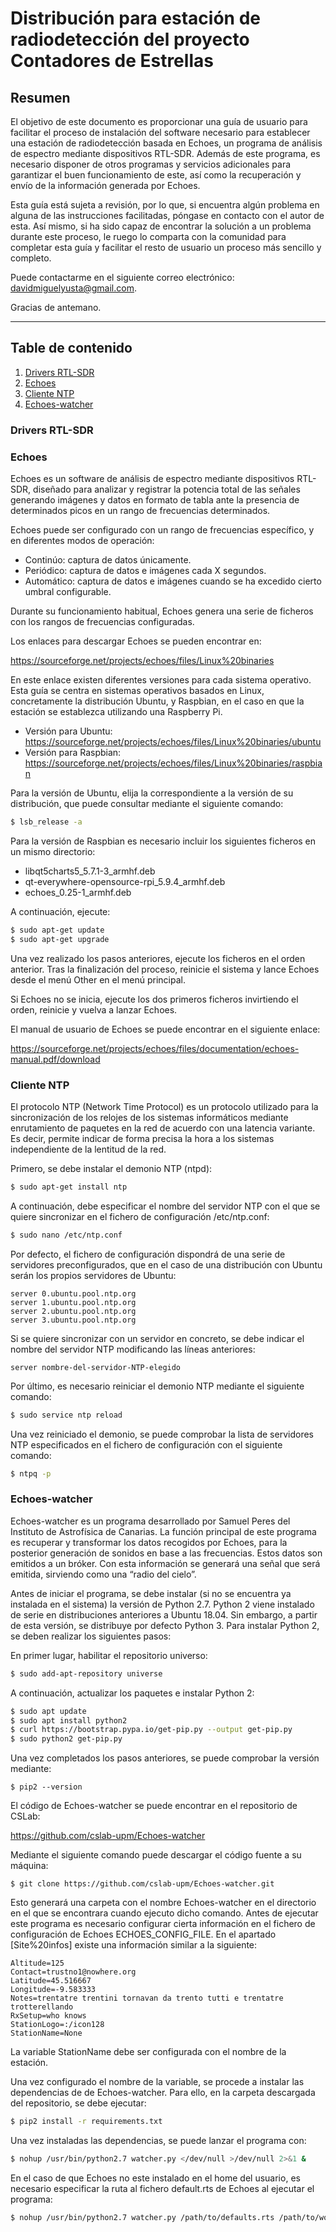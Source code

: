 # Distribución para estación de radiodetección del proyecto Contadores de Estrellas

## Resumen

El objetivo de este documento es proporcionar una guía de usuario para facilitar el proceso de instalación del software necesario para establecer una estación de radiodetección basada en Echoes, un programa de análisis de espectro mediante dispositivos RTL-SDR. Además de este programa, es necesario disponer de otros programas y servicios adicionales para garantizar el buen funcionamiento de este, así como la recuperación y envío de la información generada por Echoes.


Esta guía está sujeta a revisión, por lo que, si encuentra algún problema en alguna de las instrucciones facilitadas, póngase en contacto con el autor de esta. Así mismo, si ha sido capaz de encontrar la solución a un problema durante este proceso, le ruego lo comparta con la comunidad para completar esta guía y facilitar el resto de usuario un proceso más sencillo y completo.

Puede contactarme en el siguiente correo electrónico: davidmiguelyusta@gmail.com.

Gracias de antemano.

---

## Table de contenido

1. [Drivers RTL-SDR](#drivers-rtl-sdr)
2. [Echoes](#echoes)
3. [Cliente NTP](#cliente-ntp)
4. [Echoes-watcher](#echoes-watcher)


### Drivers RTL-SDR


### Echoes

Echoes es un software de análisis de espectro mediante dispositivos RTL-SDR, diseñado para analizar y registrar la potencia total de las señales generando imágenes y datos en formato de tabla ante la presencia de determinados picos en un rango de frecuencias determinados.

Echoes puede ser configurado con un rango de frecuencias específico, y en diferentes modos de operación:
-	Continúo: captura de datos únicamente.
-	Periódico: captura de datos e imágenes cada X segundos.
-	Automático: captura de datos e imágenes cuando se ha excedido cierto umbral configurable.

Durante su funcionamiento habitual, Echoes genera una serie de ficheros con los rangos de frecuencias configuradas.

Los enlaces para descargar Echoes se pueden encontrar en:

https://sourceforge.net/projects/echoes/files/Linux%20binaries

En este enlace existen diferentes versiones para cada sistema operativo. Esta guía se centra en sistemas operativos basados en Linux, concretamente la distribución Ubuntu, y Raspbian, en el caso en que la estación se establezca utilizando una Raspberry Pi.

-	Versión para Ubuntu: https://sourceforge.net/projects/echoes/files/Linux%20binaries/ubuntu
-	 Versión para Raspbian: https://sourceforge.net/projects/echoes/files/Linux%20binaries/raspbian

Para la versión de Ubuntu, elija la correspondiente a la versión de su distribución, que puede consultar mediante el siguiente comando:

```bash
$ lsb_release -a
```

Para la versión de Raspbian es necesario incluir los siguientes ficheros en un mismo directorio:

-	libqt5charts5_5.7.1-3_armhf.deb 
-	qt-everywhere-opensource-rpi_5.9.4_armhf.deb
-	echoes_0.25-1_armhf.deb

A continuación, ejecute:

```bash
$ sudo apt-get update
$ sudo apt-get upgrade
```

Una vez realizado los pasos anteriores, ejecute los ficheros en el orden anterior. Tras la finalización del proceso, reinicie el sistema y lance Echoes desde el menú Other en el menú principal.

Si Echoes no se inicia, ejecute los dos primeros ficheros invirtiendo el orden, reinicie y vuelva a lanzar Echoes.

El manual de usuario de Echoes se puede encontrar en el siguiente enlace:

https://sourceforge.net/projects/echoes/files/documentation/echoes-manual.pdf/download

### Cliente NTP

El protocolo NTP (Network Time Protocol) es un protocolo utilizado para la sincronización de los relojes de los sistemas informáticos mediante enrutamiento de paquetes en la red de acuerdo con una latencia variante. Es decir, permite indicar de forma precisa la hora a los sistemas independiente de la lentitud de la red.

Primero, se debe instalar el demonio NTP (ntpd):

```bash
$ sudo apt-get install ntp
````

A continuación, debe especificar el nombre del servidor NTP con el que se quiere sincronizar en el fichero de configuración /etc/ntp.conf:

```bash
$ sudo nano /etc/ntp.conf
```

Por defecto, el fichero de configuración dispondrá de una serie de servidores preconfigurados, que en el caso de una distribución con Ubuntu serán los propios servidores de Ubuntu:

```
server 0.ubuntu.pool.ntp.org
server 1.ubuntu.pool.ntp.org
server 2.ubuntu.pool.ntp.org
server 3.ubuntu.pool.ntp.org
```

Si se quiere sincronizar con un servidor en concreto, se debe indicar el nombre del servidor NTP modificando las líneas anteriores:

```
server nombre-del-servidor-NTP-elegido
```

Por último, es necesario reiniciar el demonio NTP mediante el siguiente comando:

```bash
$ sudo service ntp reload
```

Una vez reiniciado el demonio, se puede comprobar la lista de servidores NTP especificados en el fichero de configuración con el siguiente comando:

```bash
$ ntpq -p
```

### Echoes-watcher

Echoes-watcher es un programa desarrollado por Samuel Peres del Instituto de Astrofísica de Canarias. La función principal de este programa es recuperar y transformar los datos recogidos por Echoes, para la posterior generación de sonidos en base a las frecuencias. Estos datos son emitidos a un bróker. Con esta información se generará una señal que será emitida, sirviendo como una “radio del cielo”.

Antes de iniciar el programa, se debe instalar (si no se encuentra ya instalada en el sistema) la versión de Python 2.7. Python 2 viene instalado de serie en distribuciones anteriores a Ubuntu 18.04. Sin embargo, a partir de esta versión, se distribuye por defecto Python 3. Para instalar Python 2, se deben realizar los siguientes pasos:

En primer lugar, habilitar el repositorio universo:

```bash
$ sudo add-apt-repository universe
```

A continuación, actualizar los paquetes e instalar Python 2:

```bash
$ sudo apt update 
$ sudo apt install python2
$ curl https://bootstrap.pypa.io/get-pip.py --output get-pip.py
$ sudo python2 get-pip.py
````

Una vez completados los pasos anteriores, se puede comprobar la versión mediante:

```
$ pip2 --version
```

El código de Echoes-watcher se puede encontrar en el repositorio de CSLab:

https://github.com/cslab-upm/Echoes-watcher

Mediante el siguiente comando puede descargar el código fuente a su máquina:

```
$ git clone https://github.com/cslab-upm/Echoes-watcher.git
```

Esto generará una carpeta con el nombre Echoes-watcher en el directorio en el que se encontrara cuando ejecuto dicho comando. Antes de ejecutar este programa es necesario configurar cierta información en el fichero de configuración de Echoes ECHOES_CONFIG_FILE. En el apartado [Site%20infos] existe una información similar a la siguiente:

```
Altitude=125
Contact=trustno1@nowhere.org
Latitude=45.516667
Longitude=-9.583333
Notes=trentatre trentini tornavan da trento tutti e trentatre trotterellando
RxSetup=who knows
StationLogo=:/icon128
StationName=None
```

La variable StationName debe ser configurada con el nombre de la estación.

Una vez configurado el nombre de la variable, se procede a instalar las dependencias de de Echoes-watcher. Para ello, en la carpeta descargada del repositorio, se debe ejecutar:

```bash
$ pip2 install -r requirements.txt
```

Una vez instaladas las dependencias, se puede lanzar el programa con:

```bash
$ nohup /usr/bin/python2.7 watcher.py </dev/null >/dev/null 2>&1 &
```

En el caso de que Echoes no este instalado en el home del usuario, es necesario especificar la ruta al fichero default.rts de Echoes al ejecutar el programa:

```bash
$ nohup /usr/bin/python2.7 watcher.py /path/to/defaults.rts /path/to/working/directory/ </dev/null >/dev/null 2>&1 &
```